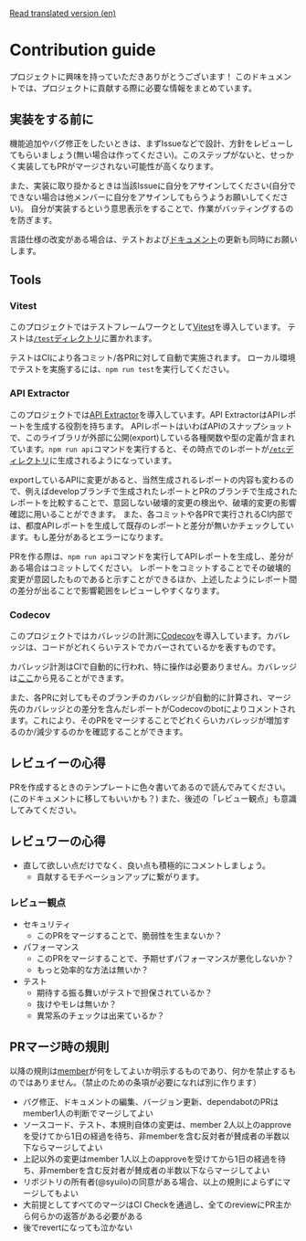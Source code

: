 [Read translated version (en)](./translations/en/CONTRIBUTING.md)

# Contribution guide
プロジェクトに興味を持っていただきありがとうございます！
このドキュメントでは、プロジェクトに貢献する際に必要な情報をまとめています。

## 実装をする前に
機能追加やバグ修正をしたいときは、まずIssueなどで設計、方針をレビューしてもらいましょう(無い場合は作ってください)。このステップがないと、せっかく実装してもPRがマージされない可能性が高くなります。

また、実装に取り掛かるときは当該Issueに自分をアサインしてください(自分でできない場合は他メンバーに自分をアサインしてもらうようお願いしてください)。
自分が実装するという意思表示をすることで、作業がバッティングするのを防ぎます。

言語仕様の改変がある場合は、テストおよび[ドキュメント](https://github.com/aiscript-dev/aiscript-dev.github.io)の更新も同時にお願いします。

## Tools
### Vitest
このプロジェクトではテストフレームワークとして[Vitest](https://vitest.dev)を導入しています。
テストは[`/test`ディレクトリ](./test)に置かれます。

テストはCIにより各コミット/各PRに対して自動で実施されます。
ローカル環境でテストを実施するには、`npm run test`を実行してください。

### API Extractor
このプロジェクトでは[API Extractor](https://api-extractor.com/)を導入しています。API ExtractorはAPIレポートを生成する役割を持ちます。
APIレポートはいわばAPIのスナップショットで、このライブラリが外部に公開(export)している各種関数や型の定義が含まれています。`npm run api`コマンドを実行すると、その時点でのレポートが[`/etc`ディレクトリ](./etc)に生成されるようになっています。

exportしているAPIに変更があると、当然生成されるレポートの内容も変わるので、例えばdevelopブランチで生成されたレポートとPRのブランチで生成されたレポートを比較することで、意図しない破壊的変更の検出や、破壊的変更の影響確認に用いることができます。
また、各コミットや各PRで実行されるCI内部では、都度APIレポートを生成して既存のレポートと差分が無いかチェックしています。もし差分があるとエラーになります。

PRを作る際は、`npm run api`コマンドを実行してAPIレポートを生成し、差分がある場合はコミットしてください。
レポートをコミットすることでその破壊的変更が意図したものであると示すことができるほか、上述したようにレポート間の差分が出ることで影響範囲をレビューしやすくなります。

### Codecov
このプロジェクトではカバレッジの計測に[Codecov](https://about.codecov.io/)を導入しています。カバレッジは、コードがどれくらいテストでカバーされているかを表すものです。

カバレッジ計測はCIで自動的に行われ、特に操作は必要ありません。カバレッジは[ここ](https://codecov.io/gh/syuilo/aiscript)から見ることができます。

また、各PRに対してもそのブランチのカバレッジが自動的に計算され、マージ先のカバレッジとの差分を含んだレポートがCodecovのbotによりコメントされます。これにより、そのPRをマージすることでどれくらいカバレッジが増加するのか/減少するのかを確認することができます。

## レビュイーの心得
PRを作成するときのテンプレートに色々書いてあるので読んでみてください。(このドキュメントに移してもいいかも？)
また、後述の「レビュー観点」も意識してみてください。

## レビュワーの心得
- 直して欲しい点だけでなく、良い点も積極的にコメントしましょう。
	- 貢献するモチベーションアップに繋がります。

### レビュー観点
- セキュリティ
	- このPRをマージすることで、脆弱性を生まないか？
- パフォーマンス
	- このPRをマージすることで、予期せずパフォーマンスが悪化しないか？
	- もっと効率的な方法は無いか？
- テスト
	- 期待する振る舞いがテストで担保されているか？
	- 抜けやモレは無いか？
	- 異常系のチェックは出来ているか？

## PRマージ時の規則
以降の規則は[member](https://github.com/orgs/aiscript-dev/people)が何をしてよいか明示するものであり、何かを禁止するものではありません。（禁止のための条項が必要になれば別に作ります）
- バグ修正、ドキュメントの編集、バージョン更新、dependabotのPRはmember1人の判断でマージしてよい
- ソースコード、テスト、本規則自体の変更は、member 2人以上のapproveを受けてから1日の経過を待ち、非memberを含む反対者が賛成者の半数以下ならマージしてよい
- 上記以外の変更はmember 1人以上のapproveを受けてから1日の経過を待ち、非memberを含む反対者が賛成者の半数以下ならマージしてよい
- リポジトリの所有者(@syuilo)の同意がある場合、以上の規則によらずにマージしてもよい
- 大前提としてすべてのマージはCI Checkを通過し、全てのreviewにPR主から何らかの返答がある必要がある
- 後でrevertになっても泣かない
